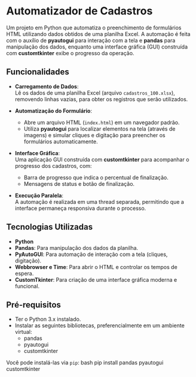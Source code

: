 # Automatizador de Cadastros

Um projeto em Python que automatiza o preenchimento de formulários HTML utilizando dados obtidos de uma planilha Excel. A automação é feita com o auxílio de **pyautogui** para interação com a tela e **pandas** para manipulação dos dados, enquanto uma interface gráfica (GUI) construída com **customtkinter** exibe o progresso da operação.

## Funcionalidades

- **Carregamento de Dados**:  
  Lê os dados de uma planilha Excel (arquivo `cadastros_100.xlsx`), removendo linhas vazias, para obter os registros que serão utilizados.

- **Automatização do Formulário**:  
  - Abre um arquivo HTML (`index.html`) em um navegador padrão.
  - Utiliza **pyautogui** para localizar elementos na tela (através de imagens) e simular cliques e digitação para preencher os formulários automaticamente.

- **Interface Gráfica**:  
  Uma aplicação GUI construída com **customtkinter** para acompanhar o progresso dos cadastros, com:
  - Barra de progresso que indica o percentual de finalização.
  - Mensagens de status e botão de finalização.
  
- **Execução Paralela**:  
  A automação é realizada em uma thread separada, permitindo que a interface permaneça responsiva durante o processo.

## Tecnologias Utilizadas

- **Python**
- **Pandas**: Para manipulação dos dados da planilha.
- **PyAutoGUI**: Para automação de interação com a tela (cliques, digitação).
- **Webbrowser e Time**: Para abrir o HTML e controlar os tempos de espera.
- **CustomTkinter**: Para criação de uma interface gráfica moderna e funcional.

## Pré-requisitos

- Ter o Python 3.x instalado.
- Instalar as seguintes bibliotecas, preferencialmente em um ambiente virtual:
  - pandas
  - pyautogui
  - customtkinter
  
Você pode instalá-las via `pip`:
bash
pip install pandas pyautogui customtkinter

